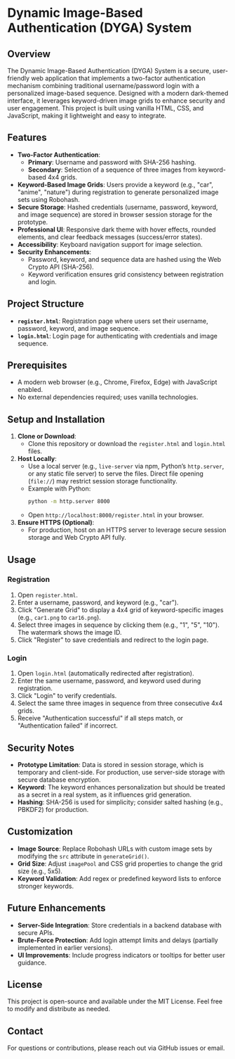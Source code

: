 
# Dynamic Image-Based Authentication (DYGA) System

## Overview
The Dynamic Image-Based Authentication (DYGA) System is a secure, user-friendly web application that implements a two-factor authentication mechanism combining traditional username/password login with a personalized image-based sequence. Designed with a modern dark-themed interface, it leverages keyword-driven image grids to enhance security and user engagement. This project is built using vanilla HTML, CSS, and JavaScript, making it lightweight and easy to integrate.

## Features
- **Two-Factor Authentication**:
  - **Primary**: Username and password with SHA-256 hashing.
  - **Secondary**: Selection of a sequence of three images from keyword-based 4x4 grids.
- **Keyword-Based Image Grids**: Users provide a keyword (e.g., "car", "anime", "nature") during registration to generate personalized image sets using Robohash.
- **Secure Storage**: Hashed credentials (username, password, keyword, and image sequence) are stored in browser session storage for the prototype.
- **Professional UI**: Responsive dark theme with hover effects, rounded elements, and clear feedback messages (success/error states).
- **Accessibility**: Keyboard navigation support for image selection.
- **Security Enhancements**:
  - Password, keyword, and sequence data are hashed using the Web Crypto API (SHA-256).
  - Keyword verification ensures grid consistency between registration and login.

## Project Structure
- **`register.html`**: Registration page where users set their username, password, keyword, and image sequence.
- **`login.html`**: Login page for authenticating with credentials and image sequence.

## Prerequisites
- A modern web browser (e.g., Chrome, Firefox, Edge) with JavaScript enabled.
- No external dependencies required; uses vanilla technologies.

## Setup and Installation
1. **Clone or Download**:
   - Clone this repository or download the `register.html` and `login.html` files.
2. **Host Locally**:
   - Use a local server (e.g., `live-server` via npm, Python’s `http.server`, or any static file server) to serve the files. Direct file opening (`file://`) may restrict session storage functionality.
   - Example with Python:
     ```bash
     python -m http.server 8000
     ```
   - Open `http://localhost:8000/register.html` in your browser.
3. **Ensure HTTPS (Optional)**:
   - For production, host on an HTTPS server to leverage secure session storage and Web Crypto API fully.

## Usage
### Registration
1. Open `register.html`.
2. Enter a username, password, and keyword (e.g., "car").
3. Click "Generate Grid" to display a 4x4 grid of keyword-specific images (e.g., `car1.png` to `car16.png`).
4. Select three images in sequence by clicking them (e.g., "1", "5", "10"). The watermark shows the image ID.
5. Click "Register" to save credentials and redirect to the login page.

### Login
1. Open `login.html` (automatically redirected after registration).
2. Enter the same username, password, and keyword used during registration.
3. Click "Login" to verify credentials.
4. Select the same three images in sequence from three consecutive 4x4 grids.
5. Receive "Authentication successful" if all steps match, or "Authentication failed" if incorrect.

## Security Notes
- **Prototype Limitation**: Data is stored in session storage, which is temporary and client-side. For production, use server-side storage with secure database encryption.
- **Keyword**: The keyword enhances personalization but should be treated as a secret in a real system, as it influences grid generation.
- **Hashing**: SHA-256 is used for simplicity; consider salted hashing (e.g., PBKDF2) for production.

## Customization
- **Image Source**: Replace Robohash URLs with custom image sets by modifying the `src` attribute in `generateGrid()`.
- **Grid Size**: Adjust `imagePool` and CSS grid properties to change the grid size (e.g., 5x5).
- **Keyword Validation**: Add regex or predefined keyword lists to enforce stronger keywords.

## Future Enhancements
- **Server-Side Integration**: Store credentials in a backend database with secure APIs.
- **Brute-Force Protection**: Add login attempt limits and delays (partially implemented in earlier versions).
- **UI Improvements**: Include progress indicators or tooltips for better user guidance.

## License
This project is open-source and available under the MIT License. Feel free to modify and distribute as needed.

## Contact
For questions or contributions, please reach out via GitHub issues or email.

